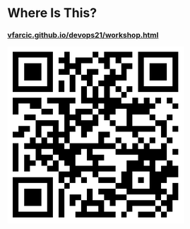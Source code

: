 # Where Is This?

### [vfarcic.github.io/devops21/workshop.html](http://vfarcic.github.io/devops21/workshop.html)

![QR](img/address-qr.png)